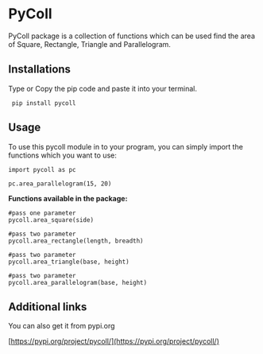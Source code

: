 # PyColl

PyColl package is a collection of functions which can be used find the area of Square, Rectangle, Triangle and Parallelogram.

## Installations

Type or Copy the pip code and paste it into your terminal.

     pip install pycoll

## Usage

To use this pycoll module in to your program, you can simply import the functions which you want to use:

    import pycoll as pc
    
    pc.area_parallelogram(15, 20)
    
**Functions available in the package:**

 

    #pass one parameter
    pycoll.area_square(side) 
    
    #pass two parameter
    pycoll.area_rectangle(length, breadth)
    
    #pass two parameter
    pycoll.area_triangle(base, height)
    
    #pass two parameter
    pycoll.area_parallelogram(base, height)

## Additional links

You can also get it from pypi.org

[https://pypi.org/project/pycoll/](https://pypi.org/project/pycoll/)
